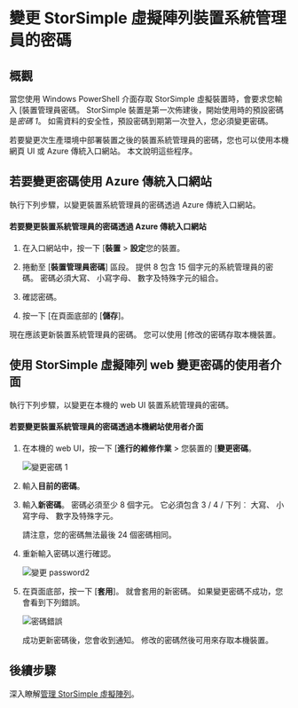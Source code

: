 <properties 
   pageTitle="變更 StorSimple 虛擬裝置管理員密碼 |Microsoft Azure"
   description="說明如何使用 Azure 傳統入口網站或 StorSimple 虛擬陣列網頁 UI 變更裝置系統管理員的密碼。"
   services="storsimple"
   documentationCenter="NA"
   authors="alkohli"
   manager="carmonm"
   editor="" />
<tags 
   ms.service="storsimple"
   ms.devlang="NA"
   ms.topic="article"
   ms.tgt_pltfrm="NA"
   ms.workload="TBD"
   ms.date="06/17/2016"
   ms.author="alkohli" />

# <a name="change-the-storsimple-virtual-array-device-administrator-password"></a>變更 StorSimple 虛擬陣列裝置系統管理員的密碼

## <a name="overview"></a>概觀

當您使用 Windows PowerShell 介面存取 StorSimple 虛擬裝置時，會要求您輸入 [裝置管理員密碼。 StorSimple 裝置是第一次佈建後，開始使用時的預設密碼是*密碼 1*。 如需資料的安全性，預設密碼到期第一次登入，您必須變更密碼。

若要變更次生產環境中部署裝置之後的裝置系統管理員的密碼，您也可以使用本機網頁 UI 或 Azure 傳統入口網站。 本文說明這些程序。

## <a name="use-the-azure-classic-portal-to-change-the-password"></a>若要變更密碼使用 Azure 傳統入口網站

執行下列步驟，以變更裝置系統管理員的密碼透過 Azure 傳統入口網站。

#### <a name="to-change-the-device-administrator-password-via-the-azure-classic-portal"></a>若要變更裝置系統管理員的密碼透過 Azure 傳統入口網站

1. 在入口網站中，按一下 [**裝置** > **設定**您的裝置。

2. 捲動至 [**裝置管理員密碼**] 區段。 提供 8 包含 15 個字元的系統管理員的密碼。 密碼必須大寫、 小寫字母、 數字及特殊字元的組合。

3. 確認密碼。

4. 按一下 [在頁面底部的 [**儲存**]。

現在應該更新裝置系統管理員的密碼。 您可以使用 [修改的密碼存取本機裝置。

## <a name="use-the-storsimple-virtual-array-web-ui-to-change-the-password"></a>使用 StorSimple 虛擬陣列 web 變更密碼的使用者介面

執行下列步驟，以變更在本機的 web UI 裝置系統管理員的密碼。

#### <a name="to-change-the-device-administrator-password-via-the-local-web-ui"></a>若要變更裝置系統管理員的密碼透過本機網站使用者介面

1. 在本機的 web UI，按一下 [**進行的維修作業** > 您裝置的 [**變更密碼**。

    ![變更密碼 1](./media/storsimple-ova-change-device-admin-password/image40.png)

2. 輸入**目前的密碼**。

3. 輸入**新密碼**。 密碼必須至少 8 個字元。 它必須包含 3 / 4 / 下列︰ 大寫、 小寫字母、 數字及特殊字元。

    請注意，您的密碼無法最後 24 個密碼相同。

3. 重新輸入密碼以進行確認。

    ![變更 password2](./media/storsimple-ova-change-device-admin-password/image41.png)

4. 在頁面底部，按一下 [**套用**]。 就會套用的新密碼。 如果變更密碼不成功，您會看到下列錯誤。

    ![密碼錯誤](./media/storsimple-ova-change-device-admin-password/image42.png)

    成功更新密碼後，您會收到通知。 修改的密碼然後可用來存取本機裝置。

## <a name="next-steps"></a>後續步驟

深入瞭解[管理 StorSimple 虛擬陣列](storsimple-ova-web-ui-admin.md)。
